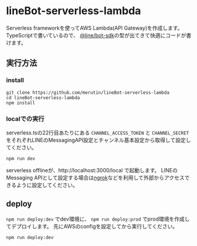 # lineBot-serverless-lambda
Serverless frameworkを使ってAWS Lambda(API Gateway)を作成します。
TypeScriptで書いているので、 [@line/bot-sdk]()の型が出てきて快適にコードが書けます。

## 実行方法

### install
```
git clone https://github.com/merutin/lineBot-serverless-lambda
cd lineBot-serverless-lambda
npm install
```

### localでの実行
serverless.tsの22行目あたりにある `CHANNEL_ACCESS_TOKEN` と `CHANNEL_SECRET` をそれぞれLINEのMessagingAPI設定とチャンネル基本設定から取得して設定してください。

```
npm run dev
```

serverless offlineが、http://localhost:3000/local で起動します。
LINEのMessaging APIとして設定する場合は[ngrok](https://ngrok.com/)などを利用して外部からアクセスできるように設定してください。

## deploy
`npm run deploy:dev` でdev環境に、 `npm run deploy:prod` でprod環境を作成してデプロイします。
先にAWSのconfigを設定してから実行してください。

```
npm run deploy:dev
```